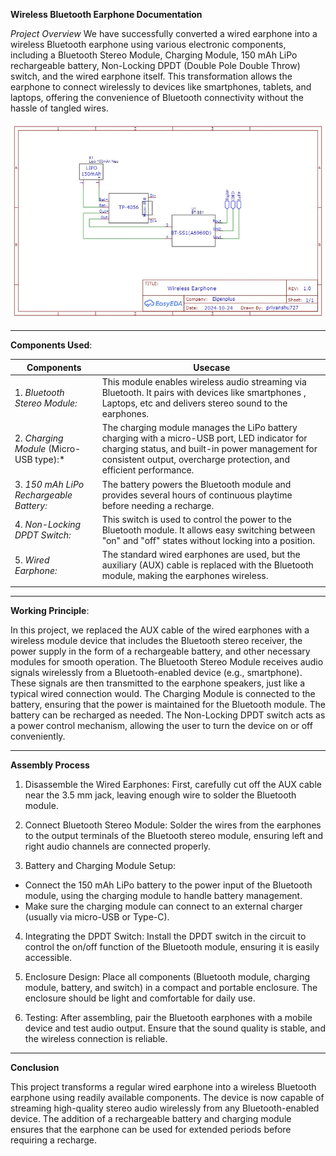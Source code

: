 **Wireless Bluetooth Earphone Documentation**

*Project Overview*
We have successfully converted a wired earphone into a wireless Bluetooth earphone using various electronic components, including a Bluetooth Stereo Module, Charging Module, 150 mAh LiPo rechargeable battery, Non-Locking DPDT (Double Pole Double Throw) switch, and the wired earphone itself. This transformation allows the earphone to connect wirelessly to devices like smartphones, tablets, and laptops, offering the convenience of Bluetooth connectivity without the hassle of tangled wires.

![](attachments/schematic%20of%20wireless%20earphone.jpg)

---

**Components Used**:

| Components                              | Usecase                                                                                                                                                                                                                |
| --------------------------------------- | ---------------------------------------------------------------------------------------------------------------------------------------------------------------------------------------------------------------------- |
| 1. *Bluetooth Stereo Module:*           | This module enables wireless audio streaming via Bluetooth. It pairs with devices like smartphones , Laptops, etc and delivers stereo sound to the earphones.                                                          |
| 2. *Charging Module* (Micro-USB type):* | The charging module manages the LiPo battery charging with a micro-USB port, LED indicator for charging status, and built-in power management for consistent output, overcharge protection, and efficient performance. |
| 3. *150 mAh LiPo Rechargeable Battery:* | The battery powers the Bluetooth module and provides several hours of continuous playtime before needing a recharge.                                                                                                   |
| 4. *Non-Locking DPDT Switch:*           | This switch is used to control the power to the Bluetooth module. It allows easy switching between "on" and "off" states without locking into a position.                                                              |
| 5. *Wired Earphone:*                    | The standard wired earphones are used, but the auxiliary (AUX) cable is replaced with the Bluetooth module, making the earphones wireless.                                                                             |
|                                         |                                                                                                                                                                                                                        |


---

**Working Principle**:

In this project, we replaced the AUX cable of the wired earphones with a wireless module device that includes the Bluetooth stereo receiver, the power supply in the form of a rechargeable battery, and other necessary modules for smooth operation.
The Bluetooth Stereo Module receives audio signals wirelessly from a Bluetooth-enabled device (e.g., smartphone). These signals are then transmitted to the earphone speakers, just like a typical wired connection would. The Charging Module is connected to the battery, ensuring that the power is maintained for the Bluetooth module. The battery can be recharged as needed.
The Non-Locking DPDT switch acts as a power control mechanism, allowing the user to turn the device on or off conveniently.

---

**Assembly Process**

1. Disassemble the Wired Earphones:
First, carefully cut off the AUX cable near the 3.5 mm jack, leaving enough wire to solder the Bluetooth module.

2. Connect Bluetooth Stereo Module:
Solder the wires from the earphones to the output terminals of the Bluetooth stereo module, ensuring left and right audio channels are connected properly.

3. Battery and Charging Module Setup:
- Connect the 150 mAh LiPo battery to the power input of the Bluetooth module, using the charging module to handle battery management.
- Make sure the charging module can connect to an external charger (usually via micro-USB or Type-C).

4. Integrating the DPDT Switch:
Install the DPDT switch in the circuit to control the on/off function of the Bluetooth module, ensuring it is easily accessible.

5. Enclosure Design:
Place all components (Bluetooth module, charging module, battery, and switch) in a compact and portable enclosure. The enclosure should be light and comfortable for daily use.

6. Testing:
After assembling, pair the Bluetooth earphones with a mobile device and test audio output. Ensure that the sound quality is stable, and the wireless connection is reliable.

---

**Conclusion**

This project transforms a regular wired earphone into a wireless Bluetooth earphone using readily available components. The device is now capable of streaming high-quality stereo audio wirelessly from any Bluetooth-enabled device. The addition of a rechargeable battery and charging module ensures that the earphone can be used for extended periods before requiring a recharge.